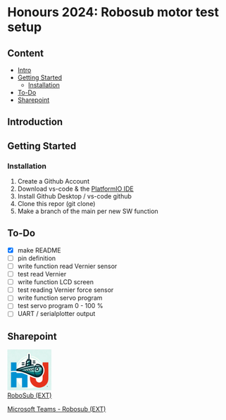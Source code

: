 # Honours 2024: Robosub motor test setup

## Content

- [Intro](#Introduction)
- [Getting Started](#getting-started)
  - [Installation](#Installation)
- [To-Do](#to-do)
- [Sharepoint](#sharepoint)

## Introduction



## Getting Started

### Installation 
1. Create a Github Account
2. Download vs-code & the [PlatformIO IDE](https://platformio.org/install/ide?install=vscode)
3. Install Github Desktop / vs-code github 
4. Clone this repor (git clone) 
5. Make a branch of the main per new SW function

## To-Do
- [X] make README 
- [ ] pin definition
- [ ] write function read Vernier sensor
- [ ] test read Vernier
- [ ] write function LCD screen
- [ ] test reading Vernier force sensor
- [ ] write function servo program
- [ ] test servo program 0 - 100 %
- [ ] UART / serialplotter output

## Sharepoint
<a href="https://hogeschoolutrecht.sharepoint.com/sites/ext_Onderzoek_robosub/Gedeelde%20documenten/Forms/AllItems.aspx" target="_blank"><img src="images/RoboSub_logo.png" alt="logo RoboSub"  width="100"/> <br> RoboSub (EXT) </a>

[Microsoft Teams - Robosub (EXT)](https://teams.microsoft.com/l/team/19%3A15CCBrzAxFNYSKObK1CGoetBEwihwAm-_twrglIF83A1%40thread.tacv2/conversations?groupId=6f8a9cd1-c804-4121-ba97-c6f4a1464002&tenantId=98932909-9a5a-4d18-ace4-7236b5b5e11d) 
